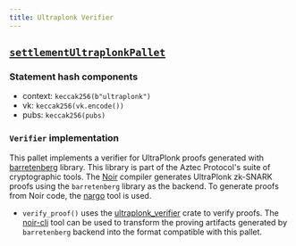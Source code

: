 ```yaml
---
title: Ultraplonk Verifier
---
```


## [`settlementUltraplonkPallet`](https://github.com/HorizenLabs/zkVerify/tree/main/verifiers/ultraplonk)

### Statement hash components

- context: `keccak256(b"ultraplonk")`
- vk: `keccak256(vk.encode())`
- pubs: `keccak256(pubs)`

### `Verifier` implementation

This pallet implements a verifier for UltraPlonk proofs generated with [barretenberg](https://github.com/AztecProtocol/aztec-packages/tree/master/barretenberg) library. This library is part of the Aztec Protocol's suite of cryptographic tools. The [Noir](https://noir-lang.org/docs) compiler generates UltraPlonk zk-SNARK proofs using the `barretenberg` library as the backend. To generate proofs from Noir code, the [nargo](https://noir-lang.org/docs/getting_started/installation/) tool is used.

- `verify_proof()` uses the [ultraplonk_verifier](https://github.com/zkVerify/ultraplonk_verifier/tree/v0.2.0) crate to verify proofs. The [noir-cli](https://github.com/zkVerify/ultraplonk_verifier/tree/lg/update-cli/src/bin/noir_cli) tool can be used to transform the proving artifacts generated by `barretenberg` backend into the format compatible with this pallet.
